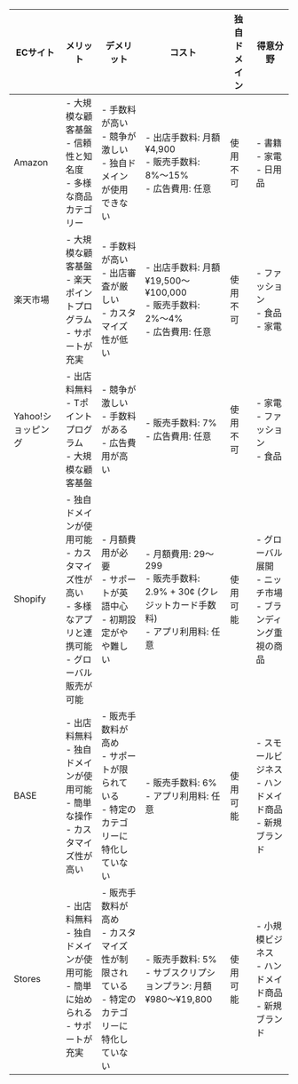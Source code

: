 | ECサイト         | メリット                                                                                           | デメリット                                                                       | コスト                                                   | 独自ドメイン | 得意分野                        |
|------------------|-----------------------------------------------------------------------------------------------------|--------------------------------------------------------------------------------|----------------------------------------------------------|--------------|---------------------------------|
| Amazon           | - 大規模な顧客基盤<br>- 信頼性と知名度<br>- 多様な商品カテゴリー                                      | - 手数料が高い<br>- 競争が激しい<br>- 独自ドメインが使用できない                 | - 出店手数料: 月額¥4,900<br>- 販売手数料: 8%〜15%<br>- 広告費用: 任意          | 使用不可     | - 書籍<br>- 家電<br>- 日用品     |
| 楽天市場          | - 大規模な顧客基盤<br>- 楽天ポイントプログラム<br>- サポートが充実                                     | - 手数料が高い<br>- 出店審査が厳しい<br>- カスタマイズ性が低い                   | - 出店手数料: 月額¥19,500〜¥100,000<br>- 販売手数料: 2%〜4%<br>- 広告費用: 任意| 使用不可     | - ファッション<br>- 食品<br>- 家電|
| Yahoo!ショッピング | - 出店料無料<br>- Tポイントプログラム<br>- 大規模な顧客基盤                                          | - 競争が激しい<br>- 手数料がある<br>- 広告費用が高い                            | - 販売手数料: 7%<br>- 広告費用: 任意                       | 使用不可     | - 家電<br>- ファッション<br>- 食品|
| Shopify          | - 独自ドメインが使用可能<br>- カスタマイズ性が高い<br>- 多様なアプリと連携可能<br>- グローバル販売が可能 | - 月額費用が必要<br>- サポートが英語中心<br>- 初期設定がやや難しい               | - 月額費用: $29〜$299<br>- 販売手数料: 2.9% + 30¢ (クレジットカード手数料)<br>- アプリ利用料: 任意 | 使用可能     | - グローバル展開<br>- ニッチ市場<br>- ブランディング重視の商品 |
| BASE             | - 出店料無料<br>- 独自ドメインが使用可能<br>- 簡単な操作<br>- カスタマイズ性が高い                    | - 販売手数料が高め<br>- サポートが限られている<br>- 特定のカテゴリーに特化していない | - 販売手数料: 6%<br>- アプリ利用料: 任意                    | 使用可能     | - スモールビジネス<br>- ハンドメイド商品<br>- 新規ブランド |
| Stores           | - 出店料無料<br>- 独自ドメインが使用可能<br>- 簡単に始められる<br>- サポートが充実                    | - 販売手数料が高め<br>- カスタマイズ性が制限されている<br>- 特定のカテゴリーに特化していない | - 販売手数料: 5%<br>- サブスクリプションプラン: 月額¥980〜¥19,800 | 使用可能     | - 小規模ビジネス<br>- ハンドメイド商品<br>- 新規ブランド |
